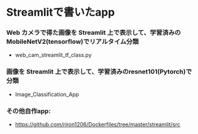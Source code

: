 # Streamlitで書いたapp

### Web カメラで得た画像を Streamlit 上で表示して、学習済みの MobileNetV2(tensorflow)でリアルタイム分類
- web_cam_streamlit_tf_class.py



### 画像を Streamlit 上で表示して、学習済みのresnet101(Pytorch)で分類

- Image_Classification_App



### その他自作app: 
- https://github.com/riron1206/Dockerfiles/tree/master/streamlit/src